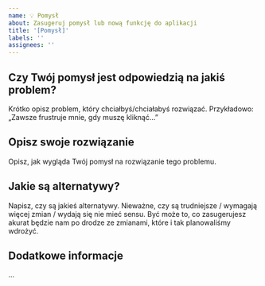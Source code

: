 ```yaml
---
name: 💡 Pomysł
about: Zasugeruj pomysł lub nową funkcję do aplikacji
title: '[Pomysł]'
labels: ''
assignees: ''
---
```


## Czy Twój pomysł jest odpowiedzią na jakiś problem?

Krótko opisz problem, który chciałbyś/chciałabyś rozwiązać. Przykładowo: „Zawsze frustruje mnie, gdy muszę kliknąć…”

## Opisz swoje rozwiązanie

Opisz, jak wygląda Twój pomysł na rozwiązanie tego problemu.

## Jakie są alternatywy?

Napisz, czy są jakieś alternatywy. Nieważne, czy są trudniejsze / wymagają więcej zmian / wydają się nie mieć sensu. Być może to, co zasugerujesz akurat będzie nam po drodze ze zmianami, które i tak planowaliśmy wdrożyć.

## Dodatkowe informacje

…
